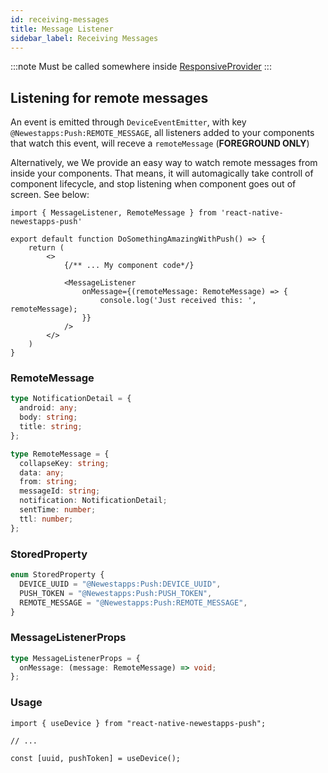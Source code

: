 ```yaml
---
id: receiving-messages
title: Message Listener
sidebar_label: Receiving Messages
---
```


:::note
Must be called somewhere inside [ResponsiveProvider](/docs/responsive-provider)
:::

## Listening for remote messages

An event is emitted through `DeviceEventEmitter`, with key `@Newestapps:Push:REMOTE_MESSAGE`, all listeners added to your components that watch this event, will receve a `remoteMessage` (**FOREGROUND ONLY**)

Alternatively, we We provide an easy way to watch remote messages from inside your components. That means, it will automagically take controll of component lifecycle, and stop listening when component goes out of screen. See below:

```tsx
import { MessageListener, RemoteMessage } from 'react-native-newestapps-push'

export default function DoSomethingAmazingWithPush() => {
	return (
		<>
			{/** ... My component code*/}

			<MessageListener
				onMessage={(remoteMessage: RemoteMessage) => {
					console.log('Just received this: ', remoteMessage);
				}}
			/>
		</>
	)
}
```

### RemoteMessage

```ts
type NotificationDetail = {
  android: any;
  body: string;
  title: string;
};

type RemoteMessage = {
  collapseKey: string;
  data: any;
  from: string;
  messageId: string;
  notification: NotificationDetail;
  sentTime: number;
  ttl: number;
};
```

### StoredProperty

```ts
enum StoredProperty {
  DEVICE_UUID = "@Newestapps:Push:DEVICE_UUID",
  PUSH_TOKEN = "@Newestapps:Push:PUSH_TOKEN",
  REMOTE_MESSAGE = "@Newestapps:Push:REMOTE_MESSAGE",
}
```

### MessageListenerProps

```ts
type MessageListenerProps = {
  onMessage: (message: RemoteMessage) => void;
};
```

### Usage

```tsx
import { useDevice } from "react-native-newestapps-push";

// ...

const [uuid, pushToken] = useDevice();
```
